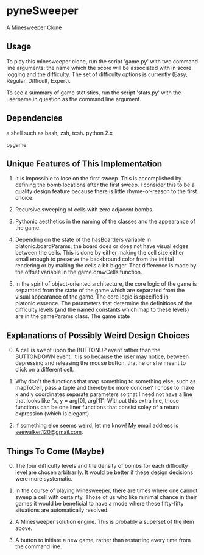pyneSweeper
===========

A Minesweeper Clone                                                  
                                                                     
                                             
## Usage

   To play this minesweeper clone, run the script 'game.py' with two command 
line arguments: the name which the score will be associated with in score logging and 
the difficulty. The set of difficulty options is currently (Easy, Regular, Difficult,
Expert). 

   To see a summary of game statistics, run the script 'stats.py' with the username
in question as the command line argument. 

## Dependencies
a shell such as bash, zsh, tcsh.
python 2.x

pygame

## Unique Features of This Implementation
1. It is impossible to lose on the first sweep. This is accomplished by defining
the bomb locations after the first sweep. I consider this to be a quality design
feature because there is little rhyme-or-reason to the first choice. 

2. Recursive sweeping of cells with zero adjacent bombs. 

3. Pythonic aesthetics in the naming of the classes and the appearance of the
game.

4.  Depending on the state of the hasBoarders variable in platonic.boardParams,
the board does or does not have visual edges between the cells. This is done
by either making the cell size either small enough to preserve the backbround
color from the initital rendering or by making the cells a bit bigger. That
difference is made by the offset variable in the game.drawCells function.

5. In the spirit of object-oriented architecture, the core logic of the game
is separated from the state of the game which are separated from the visual
appearance of the game. The core logic is specified in platonic.essence. The
parameters that determine the definitions of the difficulty levels (and the 
named constants which map to these levels) are in the gameParams class. The
game state 

## Explanations of Possibly Weird Design Choices
0. A cell is swept upon the BUTTONUP event rather than the BUTTONDOWN event. 
It is so because the user may notice, between depressing and releasing the 
mouse button, that he or she meant to click on a different cell. 

1. Why don't the functions that map something to something else, such
as mapToCell, pass a tuple and thereby be more concise? I chose to make x 
and y coordinates separate parameters so that I need not have a line that looks
like "x, y = arg[0], arg[1]". Without this extra line, those functions can be
one liner functions that consist soley of a return expression (which is elegant). 

2. If something else seems weird, let me know! My email address is
seewalker.120@gmail.com.

## Things To Come (Maybe)

0. The four difficulty levels and the density of bombs for each difficulty 
level are chosen arbitrarily. It would be better if these design decisions were
more systematic.

1. In the course of playing Minesweeper, there are times where one cannot 
sweep a cell with certainty. Those of us who like minimal chance in their games
it would be beneficial to have a mode where these fifty-fifty situations are
automatically resolved.

2. A Minesweeper solution engine. This is probably a superset of the item above.

3. A button to initiate a new game, rather than restarting every time from the
command line.